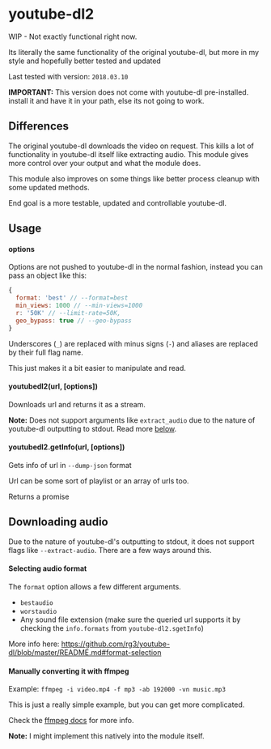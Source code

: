 # youtube-dl2

WIP - Not exactly functional right now.

Its literally the same functionality of the original youtube-dl, but more in my style and hopefully better tested and updated

Last tested with version: `2018.03.10`

**IMPORTANT:** This version does not come with youtube-dl pre-installed. install it and have it in your path, else its not going to work.

## Differences

The original youtube-dl downloads the video on request. This kills a lot of functionality in youtube-dl itself like extracting audio. This module gives more control over your output and what the module does.

This module also improves on some things like better process cleanup with some updated methods.

End goal is a more testable, updated and controllable youtube-dl.

## Usage

#### options

Options are not pushed to youtube-dl in the normal fashion, instead you can pass an object like this:
```js
{
  format: 'best' // --format=best
  min_views: 1000 // --min-views=1000
  r: '50K' // --limit-rate=50K,
  geo_bypass: true // --geo-bypass
}
```
Underscores (`_`) are replaced with minus signs (`-`) and aliases are replaced by their full flag name.

This just makes it a bit easier to manipulate and read.

#### youtubedl2(url, [options])

Downloads url and returns it as a stream.

**Note:** Does not support arguments like `extract_audio` due to the nature of youtube-dl outputting to stdout. Read more [below](#downloading-audio).

#### youtubedl2.getInfo(url, [options])

Gets info of url in `--dump-json` format

Url can be some sort of playlist or an array of urls too.

Returns a promise

## Downloading audio

Due to the nature of youtube-dl's outputting to stdout, it does not support flags like `--extract-audio`. There are a few ways around this.

#### Selecting audio format

The `format` option allows a few different arguments.

- `bestaudio`
- `worstaudio`
- Any sound file extension (make sure the queried url supports it by checking the `info.formats` from `youtube-dl2.sgetInfo`)

More info here: <https://github.com/rg3/youtube-dl/blob/master/README.md#format-selection>

#### Manually converting it with ffmpeg

Example: `ffmpeg -i video.mp4 -f mp3 -ab 192000 -vn music.mp3`

This is just a really simple example, but you can get more complicated.

Check the [ffmpeg docs](https://ffmpeg.org/ffmpeg.html) for more info.

**Note:** I might implement this natively into the module itself.